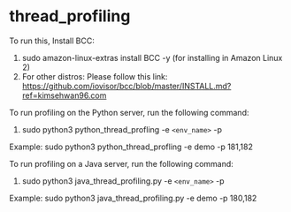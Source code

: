 # thread_profiling


To run this, Install BCC:
1. sudo amazon-linux-extras install BCC -y (for installing in Amazon Linux 2)
2. For other distros: Please follow this link: https://github.com/iovisor/bcc/blob/master/INSTALL.md?ref=kimsehwan96.com


To run profiling on the  Python server, run the following command:
1. sudo python3 python_thread_profling  -e `<env_name>` -p <pids>

Example: sudo python3 python_thread_profling  -e demo -p 181,182

To run profiling on a Java server, run the following command:
1. sudo python3 java_thread_profiling.py -e `<env_name>` -p <pids>

Example:  sudo python3 java_thread_profiling.py -e demo -p 180,182

